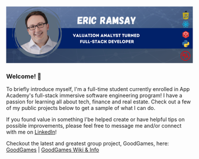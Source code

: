 ![Header](https://github.com/eramsay20/eramsay20/blob/main/ReadMe_Banner.png?raw=true)


### Welcome! 👋

<!-- Actual text -->
To briefly introduce myself, I'm a full-time student currently enrolled in App Academy's full-stack immersive software engineering program! I have a passion for learning all about tech, finance and real estate. Check out a few of my public projects below to get a sample of what I can do.

If you found value in something I'be helped create or have helpful tips on possible improvements, please feel free to message me and/or connect with me on [LinkedIn](https://www.linkedin.com/in/ericramsay/)!

Checkout the latest and greatest group project, GoodGames, here: [GoodGames](https://goodgames-appacademy.herokuapp.com/) | [GoodGames Wiki & Info](https://github.com/cubOlson/GoodGames/wiki)

<!--
**eramsay20/eramsay20** is a ✨ _special_ ✨ repository because its `README.md` (this file) appears on your GitHub profile.

Here are some ideas to get you started:

- 🔭 I’m currently working on ...
- 🌱 I’m currently learning ...
- 👯 I’m looking to collaborate on ...
- 🤔 I’m looking for help with ...
- 💬 Ask me about ...
- 📫 How to reach me: ...
- 😄 Pronouns: ...
- ⚡ Fun fact: ...
-->
